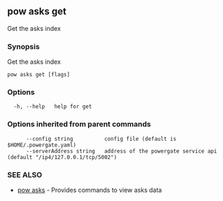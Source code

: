 ## pow asks get

Get the asks index

### Synopsis

Get the asks index

```
pow asks get [flags]
```

### Options

```
  -h, --help   help for get
```

### Options inherited from parent commands

```
      --config string          config file (default is $HOME/.powergate.yaml)
      --serverAddress string   address of the powergate service api (default "/ip4/127.0.0.1/tcp/5002")
```

### SEE ALSO

* [pow asks](pow_asks.md)	 - Provides commands to view asks data

